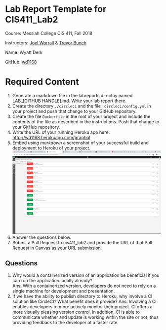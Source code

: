 # Lab Report Template for CIS411_Lab2
Course: Messiah College CIS 411, Fall 2018

Instructors: [Joel Worrall](https://github.com/tangollama) & [Trevor Bunch](https://github.com/trevordbunch)

Name: Wyatt Derk

GitHub: [wd1168](https://github.com/wd1168)

# Required Content

1. Generate a markdown file in the labreports directoy named LAB_[GITHUB HANDLE].md. Write your lab report there.
2. Create the directory ```./circleci``` and the file ```.circleci/config.yml``` in your project and push that change to your GitHub repository.
3. Create the file ```Dockerfile``` in the root of your project and include the contents of the file as described in the instructions. Push that change to your GitHub repository.
4. Write the URL of your running Heroku app here: http://wd1168.herokuapp.com/graphql
5. Embed _using markdown_ a screenshot of your successful build and deployment to Heroku of your project.
![CircleCI setup](../assets/2018-11-26.png "screenshot")
6. Answer the questions below.
7. Submit a Pull Request to cis411_lab2 and provide the URL of that Pull Request in Canvas as your URL submission.

## Questions
1. Why would a containerized version of an application be beneficial if you can run the application locally already?    
  Ans: With a containerized version, developers do not need to rely on a single machine for development and presentation. 
2. If we have the ability to publish directory to Heroku, why involve a CI solution like CircleCI? What benefit does it provide?
  Ans: Involving a CI enables developers to more actively monitor their project. CI offers a more visually pleasing version control. In     addition, CI is able to communicate whether and update is working within the site or not, thus providing feedback to the developer at a   faster rate.
